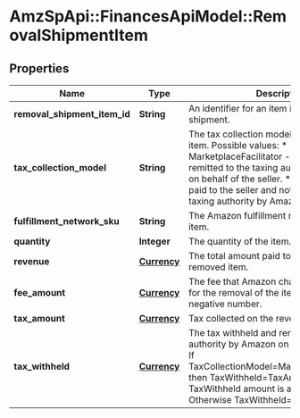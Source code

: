 # AmzSpApi::FinancesApiModel::RemovalShipmentItem

## Properties
Name | Type | Description | Notes
------------ | ------------- | ------------- | -------------
**removal_shipment_item_id** | **String** | An identifier for an item in a removal shipment. | [optional] 
**tax_collection_model** | **String** | The tax collection model applied to the item.  Possible values:  * MarketplaceFacilitator - Tax is withheld and remitted to the taxing authority by Amazon on behalf of the seller.  * Standard - Tax is paid to the seller and not remitted to the taxing authority by Amazon. | [optional] 
**fulfillment_network_sku** | **String** | The Amazon fulfillment network SKU for the item. | [optional] 
**quantity** | **Integer** | The quantity of the item. | [optional] 
**revenue** | [**Currency**](Currency.md) | The total amount paid to the seller for the removed item. | [optional] 
**fee_amount** | [**Currency**](Currency.md) | The fee that Amazon charged to the seller for the removal of the item. The amount is a negative number. | [optional] 
**tax_amount** | [**Currency**](Currency.md) | Tax collected on the revenue. | [optional] 
**tax_withheld** | [**Currency**](Currency.md) | The tax withheld and remitted to the taxing authority by Amazon on behalf of the seller. If TaxCollectionModel&#x3D;MarketplaceFacilitator, then TaxWithheld&#x3D;TaxAmount (except the TaxWithheld amount is a negative number). Otherwise TaxWithheld&#x3D;0. | [optional] 


